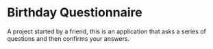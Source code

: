 Birthday Questionnaire
======================

A project started by a friend, this is an application that asks a series
of questions and then confirms your answers.
